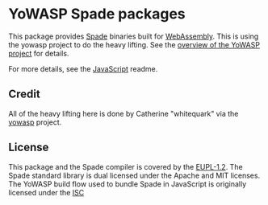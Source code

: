 YoWASP Spade packages
=====================

This package provides [Spade][] binaries built for [WebAssembly][]. This is using the yowasp project to do the heavy lifting. See the [overview of the YoWASP project][yowasp] for details.

For more details, see the [JavaScript](npmjs/README.md) readme.

[Spade]: https://gitlab.com/spade-lang/spade/
[webassembly]: https://webassembly.org/
[yowasp]: https://yowasp.github.io/



Credit
------

All of the heavy lifting here is done by  Catherine "whitequark" via the [yowasp][] project.


License
-------

This package and the Spade compiler is covered by the [EUPL-1.2](LICENSE.txt). The Spade standard library is dual licensed under the Apache and MIT licenses. The YoWASP build flow used to bundle Spade in JavaScript is originally licensed under the [ISC](LICENSE-ISC-whitequark.txt)
